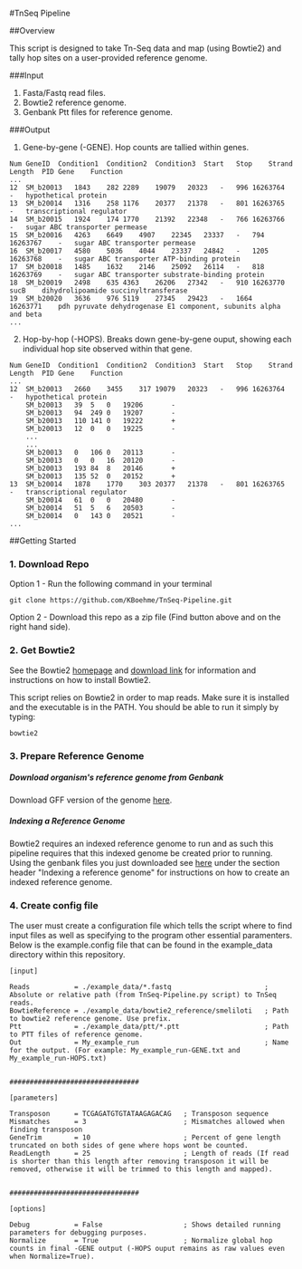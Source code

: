 
#TnSeq Pipeline


##Overview

This script is designed to take Tn-Seq data and map (using Bowtie2) and tally hop sites on a user-provided reference genome.

###Input
1. Fasta/Fastq read files.
2. Bowtie2 reference genome.
3. Genbank Ptt files for reference genome.

###Output

1. Gene-by-gene (-GENE). Hop counts are tallied within genes.
```
Num	GeneID	Condition1	Condition2	Condition3	Start	Stop	Strand	Length	PID	Gene	Function
...
12	SM_b20013	1843	282	2289	19079	20323	-	996	16263764	-	hypothetical protein
13	SM_b20014	1316	258	1176	20377	21378	-	801	16263765	-	transcriptional regulator
14	SM_b20015	1924	174	1770	21392	22348	-	766	16263766	-	sugar ABC transporter permease
15	SM_b20016	4263	6649	4907	22345	23337	-	794	16263767	-	sugar ABC transporter permease
16	SM_b20017	4580	5036	4044	23337	24842	-	1205	16263768	-	sugar ABC transporter ATP-binding protein
17	SM_b20018	1485	1632	2146	25092	26114	-	818	16263769	-	sugar ABC transporter substrate-binding protein
18	SM_b20019	2498	635	4363	26206	27342	-	910	16263770	sucB	dihydrolipoamide succinyltransferase
19	SM_b20020	3636	976	5119	27345	29423	-	1664	16263771	pdh	pyruvate dehydrogenase E1 component, subunits alpha and beta
...
```

2. Hop-by-hop (-HOPS). Breaks down gene-by-gene ouput, showing each individual hop site observed within that gene.
```
Num	GeneID	Condition1	Condition2	Condition3	Start	Stop	Strand	Length	PID	Gene	Function
...
12	SM_b20013	2660	3455	317	19079	20323	-	996	16263764	-	hypothetical protein
	SM_b20013	39	5	0	19206		-
	SM_b20013	94	249	0	19207		-
	SM_b20013	110	141	0	19222		+
	SM_b20013	12	0	0	19225		-
	...
	...
	SM_b20013	0	106	0	20113		-
	SM_b20013	0	0	16	20120		-
	SM_b20013	193	84	8	20146		+
	SM_b20013	135	52	0	20152		+
13	SM_b20014	1878	1770	303	20377	21378	-	801	16263765	-	transcriptional regulator
	SM_b20014	61	0	0	20480		-
	SM_b20014	51	5	6	20503		-
	SM_b20014	0	143	0	20521		-
...
```


##Getting Started

### 1. Download Repo

Option 1 - Run the following command in your terminal

```
git clone https://github.com/KBoehme/TnSeq-Pipeline.git
```

Option 2 - Download this repo as a zip file (Find button above and on the right hand side).


### 2. Get Bowtie2

See the Bowtie2 [homepage](http://bowtie-bio.sourceforge.net/bowtie2/index.shtml) and [download link](http://sourceforge.net/projects/bowtie-bio/files/bowtie2/2.2.4/) for information and instructions on how to install Bowtie2.

This script relies on Bowtie2 in order to map reads. Make sure it is installed and the executable is in the PATH. You should be able to run it simply by typing:
```
bowtie2
```

### 3. Prepare Reference Genome

##### Download organism's reference genome from Genbank

Download GFF version of the genome [here](http://www.ncbi.nlm.nih.gov/guide/howto/dwn-genome/).

##### Indexing a Reference Genome
 Bowtie2 requires an indexed reference genome to run and as such this pipeline requires that this indexed genome be created prior to running. Using the genbank files you just downloaded see [here](http://bowtie-bio.sourceforge.net/bowtie2/manual.shtml#getting-started-with-bowtie-2-lambda-phage-example)
 under the section header "Indexing a reference genome" for instructions on how to create an indexed reference genome.


### 4. Create config file

The user must create a configuration file which tells the script where to find input files as well as specifying to the program other essential paramenters. Below is the example.config file that can be found in the example_data directory within this repository.

```
[input]

Reads           = ./example_data/*.fastq                       ; Absolute or relative path (from TnSeq-Pipeline.py script) to TnSeq reads.
BowtieReference = ./example_data/bowtie2_reference/smeliloti   ; Path to bowtie2 reference genome. Use prefix.
Ptt             = ./example_data/ptt/*.ptt                     ; Path to PTT files of reference genome.
Out             = My_example_run                               ; Name for the output. (For example: My_example_run-GENE.txt and My_example_run-HOPS.txt)


################################

[parameters]

Transposon      = TCGAGATGTGTATAAGAGACAG   ; Transposon sequence
Mismatches      = 3                        ; Mismatches allowed when finding transposon
GeneTrim        = 10                       ; Percent of gene length truncated on both sides of gene where hops wont be counted.
ReadLength      = 25                       ; Length of reads (If read is shorter than this length after removing transposon it will be removed, otherwise it will be trimmed to this length and mapped).


################################

[options]

Debug           = False                    ; Shows detailed running parameters for debugging purposes.
Normalize       = True                     ; Normalize global hop counts in final -GENE output (-HOPS ouput remains as raw values even when Normalize=True).
```




